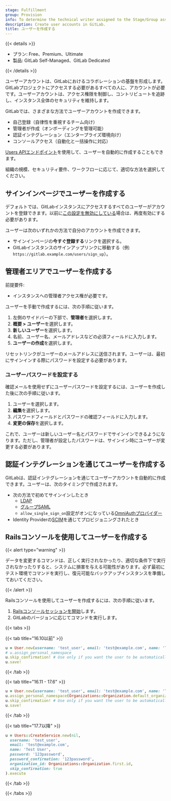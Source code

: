 ```yaml
---
stage: Fulfillment
group: Provision
info: To determine the technical writer assigned to the Stage/Group associated with this page, see https://handbook.gitlab.com/handbook/product/ux/technical-writing/#assignments
description: Create user accounts in GitLab.
title: ユーザーを作成する
---
```


{{< details >}}

- プラン: Free、Premium、Ultimate
- 製品: GitLab Self-Managed、GitLab Dedicated

{{< /details >}}

ユーザーアカウントは、GitLabにおけるコラボレーションの基盤を形成します。GitLabプロジェクトにアクセスする必要があるすべての人に、アカウントが必要です。ユーザーアカウントは、アクセス権限を制御し、コントリビュートを追跡し、インスタンス全体のセキュリティを維持します。

GitLabでは、さまざまな方法でユーザーアカウントを作成できます。

- 自己登録（自律性を重視するチーム向け）
- 管理者が作成（オンボーディングを管理可能）
- 認証インテグレーション（エンタープライズ環境向け）
- コンソールアクセス（自動化と一括操作に対応）

[Users APIエンドポイント](../../../api/users.md#create-a-user)を使用して、ユーザーを自動的に作成することもできます。

組織の規模、セキュリティ要件、ワークフローに応じて、適切な方法を選択してください。

## サインインページでユーザーを作成する

デフォルトでは、GitLabインスタンスにアクセスするすべてのユーザーがアカウントを登録できます。以前に[この設定を無効にしている](../../../administration/settings/sign_up_restrictions.md#disable-new-sign-ups)場合は、再度有効にする必要があります。

ユーザーは次のいずれかの方法で自分のアカウントを作成できます。

- サインインページの**今すぐ登録する**リンクを選択する。
- GitLabインスタンスのサインアップリンクに移動する（例: `https://gitlab.example.com/users/sign_up`）。

## 管理者エリアでユーザーを作成する

前提要件:

- インスタンスへの管理者アクセス権が必要です。

ユーザーを手動で作成するには、次の手順に従います。

1. 左側のサイドバーの下部で、**管理者**を選択します。
1. **概要 > ユーザー**を選択します。
1. **新しいユーザー**を選択します。
1. 名前、ユーザー名、メールアドレスなどの必須フィールドに入力します。
1. **ユーザーの作成**を選択します。

リセットリンクがユーザーのメールアドレスに送信されます。ユーザーは、最初にサインインする際にパスワードを設定する必要があります。

### ユーザーパスワードを設定する

確認メールを使用せずにユーザーパスワードを設定するには、ユーザーを作成した後に次の手順に従います。

1. ユーザーを選択します。
1. **編集**を選択します。
1. パスワードフィールドとパスワードの確認フィールドに入力します。
1. **変更の保存**を選択します。

これで、ユーザーは新しいユーザー名とパスワードでサインインできるようになります。ただし、管理者が設定したパスワードは、サインイン時にユーザーが変更する必要があります。

## 認証インテグレーションを通じてユーザーを作成する

GitLabは、認証インテグレーションを通じてユーザーアカウントを自動的に作成できます。ユーザーは、次のタイミングで作成されます。

- 次の方法で初めてサインインしたとき
  - [LDAP](../../../administration/auth/ldap/_index.md)
  - [グループSAML](../../group/saml_sso/_index.md)
  - `allow_single_sign_on`設定がオンになっている[OmniAuthプロバイダー](../../../integration/omniauth.md)
- Identity Providerの[SCIM](../../group/saml_sso/scim_setup.md)を通じてプロビジョニングされたとき

## Railsコンソールを使用してユーザーを作成する

{{< alert type="warning" >}}

データを変更するコマンドは、正しく実行されなかったり、適切な条件下で実行されなかったりすると、システムに損害を与える可能性があります。必ず最初にテスト環境でコマンドを実行し、復元可能なバックアップインスタンスを準備しておいてください。

{{< /alert >}}

Railsコンソールを使用してユーザーを作成するには、次の手順に従います。

1. [Railsコンソールセッションを開始](../../../administration/operations/rails_console.md#starting-a-rails-console-session)します。
1. GitLabのバージョンに応じてコマンドを実行します。

  {{< tabs >}}

  {{< tab title="16.10以前" >}}

  ```ruby
  u = User.new(username: 'test_user', email: 'test@example.com', name: 'Test User', password: 'password', password_confirmation: 'password')
  # u.assign_personal_namespace
  u.skip_confirmation! # Use only if you want the user to be automatically confirmed. If you do not use this, the user receives a confirmation email.
  u.save!
  ```

  {{< /tab >}}

  {{< tab title="16.11 - 17.6" >}}

  ```ruby
  u = User.new(username: 'test_user', email: 'test@example.com', name: 'Test User', password: 'password', password_confirmation: 'password')
  u.assign_personal_namespace(Organizations::Organization.default_organization)
  u.skip_confirmation! # Use only if you want the user to be automatically confirmed. If you do not use this, the user receives a confirmation email.
  u.save!
  ```

  {{< /tab >}}

  {{< tab title="17.7以降" >}}

  ```ruby
  u = Users::CreateService.new(nil,
    username: 'test_user',
    email: 'test@example.com',
    name: 'Test User',
    password: '123password',
    password_confirmation: '123password',
    organization_id: Organizations::Organization.first.id,
    skip_confirmation: true
  ).execute
  ```

  {{< /tab >}}

  {{< /tabs >}}
